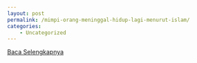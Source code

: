 ```yaml
---
layout: post
permalink: /mimpi-orang-meninggal-hidup-lagi-menurut-islam/
categories:
    - Uncategorized
---
```


[Baca Selengkapnya](/03)